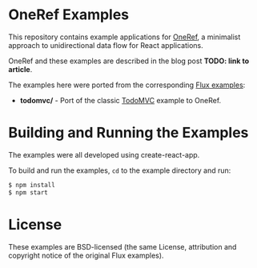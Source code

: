 # OneRef Examples

This repository contains example applications for [OneRef](https://github.com/antonycourtney/oneref), a minimalist approach to unidirectional data flow for React applications.

OneRef and these examples are described in the blog post **TODO: link to article**.

The examples here were ported from the corresponding [Flux examples](https://github.com/facebook/flux/tree/master/examples):

- **todomvc/** - Port of the classic [TodoMVC](http://todomvc.com/) example to OneRef.

# Building and Running the Examples

The examples were all developed using create-react-app.

To build and run the examples, `cd` to the example directory and run:

```sh
$ npm install
$ npm start
```

# License

These examples are BSD-licensed (the same License, attribution and copyright notice of the original Flux examples).
